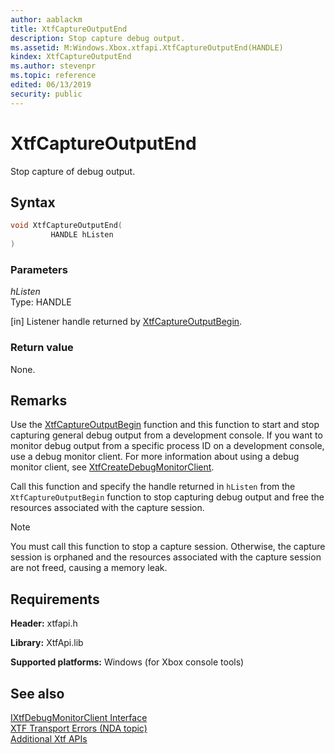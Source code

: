 ```yaml
---
author: aablackm
title: XtfCaptureOutputEnd
description: Stop capture debug output.
ms.assetid: M:Windows.Xbox.xtfapi.XtfCaptureOutputEnd(HANDLE)
kindex: XtfCaptureOutputEnd
ms.author: stevenpr
ms.topic: reference
edited: 06/13/2019
security: public
---
```


# XtfCaptureOutputEnd
  
Stop capture of debug output.  
  
<a id="syntaxSection"></a>
  
## Syntax
  
```cpp
void XtfCaptureOutputEnd(
         HANDLE hListen
)  
```
  
<a id="parametersSection"></a>
  
### Parameters
  
*hListen*  
Type: HANDLE  
  
\[in\] Listener handle returned by [XtfCaptureOutputBegin](xtfcaptureoutputbegin-xtfapi-xbox-windows-m.md).  
  
<a id="retvalSection"></a>
  
### Return value

None.  
  
<a id="remarksSection"></a>
  
## Remarks
  
Use the [XtfCaptureOutputBegin](xtfcaptureoutputbegin-xtfapi-xbox-windows-m.md) function and this function to start and stop capturing general debug output from a development console. If you want to monitor debug output from a specific process ID on a development console, use a debug monitor client. For more information about using a debug monitor client, see [XtfCreateDebugMonitorClient](../../xtfdebugmonitor/methods/xtfcreatedebugmonitorclient-xtfdebugmonitor-xbox-microsoft-m.md).  
  
Call this function and specify the handle returned in `hListen` from the `XtfCaptureOutputBegin` function to stop capturing debug output and free the resources associated with the capture session.  
  > [!NOTE]
> You must call this function to stop a capture session. Otherwise, the capture session is orphaned and the resources associated with the capture session are not freed, causing a memory leak.  
  
<a id="requirements"></a>
  
## Requirements
  
**Header:** xtfapi.h  
  
**Library:** XtfApi.lib  
  
**Supported platforms:** Windows (for Xbox console tools)  
  
<a id="seealsoSection"></a>
  
## See also
  
[IXtfDebugMonitorClient Interface](../../xtfdebugmonitor/classes/IXtfDebugMonitorClient/ixtfdebugmonitorclient-xtfdebugmonitor-xbox-microsoft-t.md)  
[XTF Transport Errors (NDA topic)](../../../../../tools-console/xbox-tools-and-apis/commandlinetools/xtf-transport-errors.md)  
[Additional Xtf APIs](../atoc-xtfapi.md)  
  